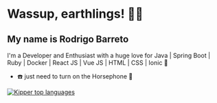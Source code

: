 <h1>Wassup, earthlings! 🖖🏽 </h1>  

## My name is Rodrigo Barreto
I'm a Developer and Enthusiast with a huge love for Java | Spring Boot | Ruby | Docker | React JS | Vue JS | HTML | CSS | Ionic 🚀 

- :telephone: just need to turn on the Horsephone 🐎

<div align="left">
  
[![Kipper top languages](https://github-readme-stats.vercel.app/api/top-langs/?username=rodrigo1408&theme=blue-white)](https://github.com/anuraghazra/github-readme-stats)
  
</div>

